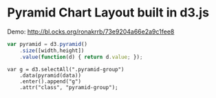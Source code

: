 # Pyramid Chart Layout built in d3.js

Demo: <http://bl.ocks.org/ronakrrb/73e9204a66e2a9c1fee8>

```js
var pyramid = d3.pyramid()
    .size([width,height])
    .value(function(d) { return d.value; });
```

```
var g = d3.selectAll(".pyramid-group")
    .data(pyramid(data))
    .enter().append("g")
    .attr("class", "pyramid-group");
```
